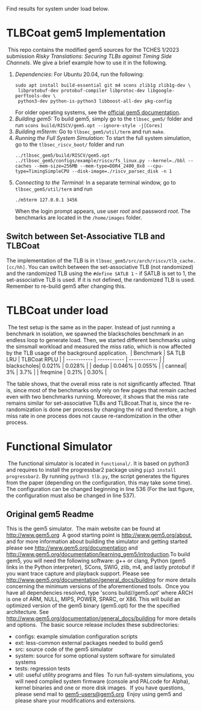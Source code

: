Find results for system under load below.
# TLBCoat gem5 Implementation
​
This repo contains the modified gem5 sources for the TCHES 1/2023 submission _Risky Translations: Securing TLBs against Timing Side Channels_.
We give a brief example how to use it in the following.
​
1. *Dependencies*: For Ubuntu 20.04, run the following:
   ```
   sudo apt install build-essential git m4 scons zlib1g zlib1g-dev \
    libprotobuf-dev protobuf-compiler libprotoc-dev libgoogle-perftools-dev \
    python3-dev python-is-python3 libboost-all-dev pkg-config
   ```
   For older operating systems, see the [official gem5 documentation](https://www.gem5.org/documentation/general_docs/building).
2. *Building gem5:* To build gem5, simply go to the `tlbsec_gem5/` folder and run 
   ```scons build/RISCV/gem5.opt --ignore-style -j[Cores]```
3. *Building m5term:* Go to `tlbsec_gem5/util/term` and run `make`.
4. *Running the Full System Simulation:* To start the full system simulation, go to the `tlbsec_riscv_boot/` folder and run 
   ```
   ../tlbsec_gem5/build/RISCV/gem5.opt ../tlbsec_gem5/configs/example/riscv/fs_linux.py --kernel=./bbl --caches --mem-size=256MB --mem-type=DDR4_2400_8x8 --cpu-type=TimingSimpleCPU --disk-image=./riscv_parsec_disk -n 1
   ```
5. *Connecting to the Terminal:* In a separate terminal window, go to `tlbsec_gem5/util/term` and run 
   ```
   ./m5term 127.0.0.1 3456
   ```
   When the login prompt appears, use user _root_ and password _root_. The benchmarks are located in the `/home/images` folder.
​
## Switch between Set-Associative TLB and TLBCoat

The implementation of the TLB is in `tlbsec_gem5/src/arch/riscv/tlb_cache.[cc/hh]`. You can switch between the set-associative
TLB (not randomized) and the randomized TLB using the `#define SATLB 1` - if SATLB is set to 1, the set-associative TLB is used.
If it is not defined, the randomized TLB is used. Remember to re-build gem5 after changing this. 
​

# TLBCoat under load
​
The test setup is the same as in the paper. Instead of just running a benchmark in isolation, we spawned the blackscholes benchmark in an endless loop to generate load. Then, we started different benchmarks using the simsmall workload and measured the miss ratio, which is now affected by the TLB usage of the background application.
​
| Benchmark   | SA TLB LRU  | TLBCoat RPLU |
| ----------- | ----------- | ------------ |
| blackscholes| 0.021%    | 0.028%      |
| dedup | 0.046%     | 0.055%      |
| canneal| 3%     | 3.7%      |
| freqmine | 0.21%     | 0.30%    |

The table shows, that the overall miss rate is not significantly affected. 
Tthat is, since most of the benchmarks only rely on few pages that remain cached even with two benchmarks running. 
Moreover, it shows that the miss rate remains similar for set-associative TLBs and TLBcoat. 
​That is, since the re-randomization is done per process by changing the rid and therefore,
a high miss rate in one process does not cause re-randomization in the other process.  


# Functional Simulator
​
The functional simulator is located in `functional/`. It is based on python3 and requires to install the progressbar2 package using 
`pip3 install progressbar2`. By running `python3 tlb.py`, the script generates the figures from the paper (depending on the configuration, this may take some time). The configuration can be changed beginning in line 536 (For the last figure, the configuration must also be changed in line 537). 
​
## Original gem5 Readme
This is the gem5 simulator.
​
The main website can be found at http://www.gem5.org
​
A good starting point is http://www.gem5.org/about, and for
more information about building the simulator and getting started
please see http://www.gem5.org/documentation and
http://www.gem5.org/documentation/learning_gem5/introduction.
​
To build gem5, you will need the following software: g++ or clang,
Python (gem5 links in the Python interpreter), SCons, SWIG, zlib, m4,
and lastly protobuf if you want trace capture and playback
support. Please see http://www.gem5.org/documentation/general_docs/building
for more details concerning the minimum versions of the aforementioned tools.
​
Once you have all dependencies resolved, type 'scons
build/<ARCH>/gem5.opt' where ARCH is one of ARM, NULL, MIPS, POWER, SPARC,
or X86. This will build an optimized version of the gem5 binary (gem5.opt)
for the the specified architecture. See
http://www.gem5.org/documentation/general_docs/building for more details and
options.
​
The basic source release includes these subdirectories:
   - configs: example simulation configuration scripts
   - ext: less-common external packages needed to build gem5
   - src: source code of the gem5 simulator
   - system: source for some optional system software for simulated systems
   - tests: regression tests
   - util: useful utility programs and files
​
To run full-system simulations, you will need compiled system firmware
(console and PALcode for Alpha), kernel binaries and one or more disk
images.
​
If you have questions, please send mail to gem5-users@gem5.org
​
Enjoy using gem5 and please share your modifications and extensions.
​
